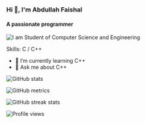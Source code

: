 
### Hi 👋, I'm Abdullah Faishal
#### A passionate programmer
![I am Student of Computer Science and Engineering](https://media-exp1.licdn.com/dms/image/D5616AQGL_b7IMoprpA/profile-displaybackgroundimage-shrink_350_1400/0/1664529558910?e=1672876800&v=beta&t=KAP4Iyie5okPgIJtJ-EfBoGQ1IhUDodyX-9HzYbqOeE)


Skills: C / C++
 
- 🌱 I’m currently learning C++  
- 💬 Ask me about C++  

![GitHub stats](https://github-readme-stats.vercel.app/api?username=3fai5hal1&show_icons=true&count_private=true)  
 

![GitHub metrics](https://metrics.lecoq.io/3fai5hal1)  

![GitHub streak stats](https://github-readme-streak-stats.herokuapp.com/?user=3fai5hal1)  

![Profile views](https://gpvc.arturio.dev/3fai5hal1)  
